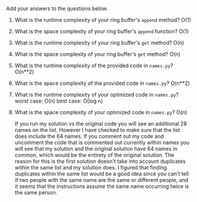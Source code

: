 Add your answers to the questions below.

1. What is the runtime complexity of your ring buffer's `append` method?
    O(1)
2. What is the space complexity of your ring buffer's `append` function?
    O(1)
3. What is the runtime complexity of your ring buffer's `get` method?
    O(n)
4. What is the space complexity of your ring buffer's `get` method?
    O(n)

5. What is the runtime complexity of the provided code in `names.py`?
    O(n**2)
6. What is the space complexity of the provided code in `names.py`?
    O(n**2)
7. What is the runtime complexity of your optimized code in `names.py`?
    worst case: O(n)
    best case: O(log n)
8. What is the space complexity of your optimized code in `names.py`?
    O(n)

    If you run my solution vs the original code you will see an additional 28 names on the list.
    However I have checked to make sure that the list does include the 64 names. If you comment
    out my code and uncomment the code that is commented out currently within names you will see
    that my solution and the original solution have 64 names in common, which would be the entirety of the original solution. The reason for this is the first solution doesn't take into account duplicates within the same list and my solution does. I figured that finding
    duplicates within the same list would be a good idea since you can't tell if two people with
    the same name are the same or different people, and it seems that the instructions assume
    the same name occurring twice is the same person.
